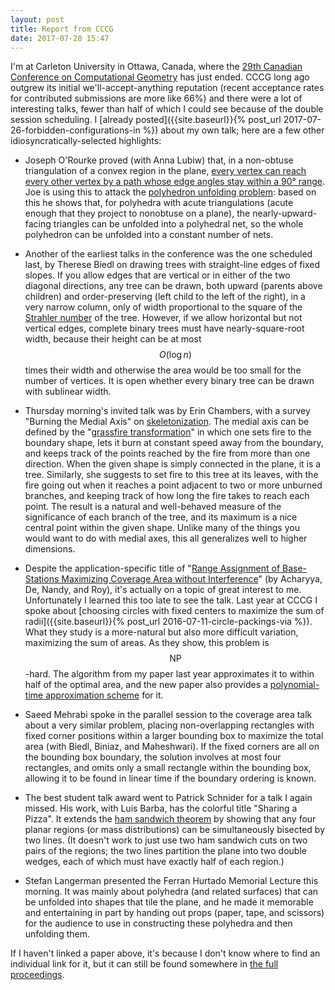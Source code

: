 ```yaml
---
layout: post
title: Report from CCCG
date: 2017-07-28 15:47
---
```

I'm at Carleton University in Ottawa, Canada, where the [29th Canadian Conference on Computational Geometry](http://2017.cccg.ca/) has just ended. CCCG long ago outgrew its initial we'll-accept-anything reputation (recent acceptance rates for contributed submissions are more like 66%) and there were a lot of interesting talks, fewer than half of which I could see because of the double session scheduling. I [already posted]({{site.baseurl}}{% post_url 2017-07-26-forbidden-configurations-in %}) about my own talk; here are a few other idiosyncratically-selected highlights:

* Joseph O'Rourke proved (with Anna Lubiw) that, in a non-obtuse triangulation of a convex region in the plane, [every vertex can reach every other vertex by a path whose edge angles stay within a 90° range](https://arxiv.org/abs/1707.00219). Joe is using this to attack the [polyhedron unfolding problem](https://en.wikipedia.org/wiki/Net_(polyhedron)): based on this he shows that, for polyhedra with acute triangulations (acute enough that they project to nonobtuse on a plane), the nearly-upward-facing triangles can be unfolded into a polyhedral net, so the whole polyhedron can be unfolded into a constant number of nets.

* Another of the earliest talks in the conference was the one scheduled last, by Therese Biedl on drawing trees with straight-line edges of fixed slopes. If you allow edges that are vertical or in either of the two diagonal directions, any tree can be drawn, both upward (parents above children) and order-preserving (left child to the left of the right), in a very narrow column, only of width proportional to the square of the [Strahler number](https://en.wikipedia.org/wiki/Strahler_number) of the tree. However, if we allow horizontal but not vertical edges, complete binary trees must have nearly-square-root width, because their height can be at most $$O(\log n)$$ times their width and otherwise the area would be too small for the number of vertices. It is open whether every binary tree can be drawn with sublinear width.

* Thursday morning's invited talk was by Erin Chambers, with a survey "Burning the Medial Axis" on [skeletonization](https://en.wikipedia.org/wiki/Topological_skeleton). The medial axis can be defined by the "[grassfire transformation](https://en.wikipedia.org/wiki/Grassfire_transform)" in which one sets fire to the boundary shape, lets it burn at constant speed away from the boundary, and keeps track of the points reached by the fire from more than one direction. When the given shape is simply connected in the plane, it is a tree. Similarly, she suggests to set fire to this tree at its leaves, with the fire going out when it reaches a point adjacent to two or more unburned branches, and keeping track of how long the fire takes to reach each point. The result is a natural and well-behaved measure of the significance of each branch of the tree, and its maximum is a nice central point within the given shape. Unlike many of the things you would want to do with medial axes, this all generalizes well to higher dimensions.

* Despite the application-specific title of "[Range Assignment of Base-Stations Maximizing Coverage Area without Interference](https://arxiv.org/abs/1705.09346)" (by Acharyya, De, Nandy, and Roy), it's actually on a topic of great interest to me. Unfortunately I learned this too late to see the talk. Last year at CCCG I spoke about [choosing circles with fixed centers to maximize the sum of radii]({{site.baseurl}}{% post_url 2016-07-11-circle-packings-via %}). What they study is a more-natural but also more difficult variation, maximizing the sum of areas. As they show, this problem is $$\mathsf{NP}$$-hard. The algorithm from my paper last year approximates it to within half of the optimal area, and the new paper also provides a [polynomial-time approximation scheme](https://en.wikipedia.org/wiki/Polynomial-time_approximation_scheme) for it.

* Saeed Mehrabi spoke in the parallel session to the coverage area talk about a very similar problem,
placing non-overlapping rectangles with fixed corner positions within a larger bounding box to maximize the total area (with Biedl, Biniaz, and Maheshwari). If the fixed corners are all on the bounding box boundary, the solution involves at most four rectangles, and omits only a small rectangle within the bounding box, allowing it to be found in linear time if the boundary ordering is known.

* The best student talk award went to Patrick Schnider for a talk I again missed. His work, with Luis Barba, has the colorful title "Sharing a Pizza". It extends the [ham sandwich theorem](https://en.wikipedia.org/wiki/Ham_sandwich_theorem) by showing that any four planar regions (or mass distributions) can be simultaneously bisected by two lines. (It doesn't work to just use two ham sandwich cuts on two pairs of the regions; the two lines partition the plane into two double wedges, each of which must have exactly half of each region.)

* Stefan Langerman presented the Ferran Hurtado Memorial Lecture this morning.
It was mainly about polyhedra (and related surfaces) that can be unfolded into shapes that tile the plane, and he made it memorable and entertaining in part by handing out props (paper, tape, and scissors) for the audience to use in constructing these polyhedra and then unfolding them.

If I haven't linked a paper above, it's because I don't know where to find an individual link for it, but it can still be found somewhere in [the full proceedings](http://2017.cccg.ca/proceedings/CCCG2017.pdf).